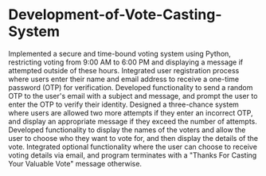 # Development-of-Vote-Casting-System

Implemented a secure and time-bound voting system using Python, restricting voting from 9:00 AM to 6:00 PM and displaying a message if attempted outside of these hours.
Integrated user registration process where users enter their name and email address to receive a one-time password (OTP) for verification.
Developed functionality to send a random OTP to the user's email with a subject and message, and prompt the user to enter the OTP to verify their identity.
Designed a three-chance system where users are allowed two more attempts if they enter an incorrect OTP, and display an appropriate message if they exceed the number of attempts.
Developed functionality to display the names of the voters and allow the user to choose who they want to vote for, and then display the details of the vote.
Integrated optional functionality where the user can choose to receive voting details via email, and program terminates with a "Thanks For Casting Your Valuable Vote" message otherwise.
